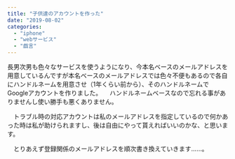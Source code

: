 ```yaml
---
title: "子供達のアカウントを作った"
date: "2019-08-02"
categories: 
  - "iphone"
  - "webサービス"
  - "戯言"
---
```


長男次男も色々なサービスを使うようになり、今本名ベースのメールアドレスを用意しているんですが本名ベースのメールアドレスでは色々不便もあるので各自にハンドルネームを用意させ（1年くらい前から）、そのハンドルネームでGoogleアカウントを作りました。 　ハンドルネームベースなので忘れる事がありませんし使い勝手も悪くありません。

　トラブル時の対応アカウントは私のメールアドレスを指定しているので何かあった時は私が助けられますし、後は自由にやって貰えればいいのかな、と思います。

　とりあえず登録関係のメールアドレスを順次書き換えていきます……。
